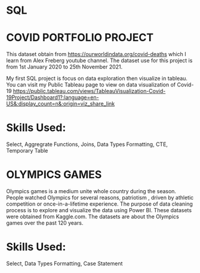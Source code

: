 # SQL

# COVID PORTFOLIO PROJECT 
This dataset obtain from https://ourworldindata.org/covid-deaths which I learn from Alex Freberg youtube channel. The dataset use for this project is from 1st January 2020 to 25th November 2021.

My first SQL project is focus on data exploration then visualize in tableau. You can visit my Public Tableau page to view on data visualization of Covid-19
https://public.tableau.com/views/TableauVisualization-Covid-19Project/Dashboard1?:language=en-US&:display_count=n&:origin=viz_share_link

# Skills Used:
Select, Aggregrate Functions, Joins, Data Types Formatting, CTE, Temporary Table

# OLYMPICS GAMES 
Olympics games is a medium unite whole country during the season. People watched Olympics for several reasons, patriotism , driven by athletic competition or once-in-a-lifetime experience. The purpose of data cleaning process is to explore and visualize the data using Power BI. These datasets were obtained from Kaggle.com. The datasets are about the Olympics games over the past 120 years.

# Skills Used:
Select, Data Types Formatting, Case Statement
